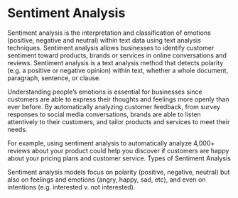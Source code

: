 # Sentiment Analysis
Sentiment analysis is the interpretation and classification of emotions (positive, negative and neutral) within text data using text analysis techniques. Sentiment analysis allows businesses to identify customer sentiment toward products, brands or services in online conversations and reviews.
Sentiment analysis is a text analysis method that detects polarity (e.g. a positive or negative opinion) within text, whether a whole document, paragraph, sentence, or clause.

Understanding people’s emotions is essential for businesses since customers are able to express their thoughts and feelings more openly than ever before. By automatically analyzing customer feedback, from survey responses to social media conversations, brands are able to listen attentively to their customers, and tailor products and services to meet their needs.

For example, using sentiment analysis to automatically analyze 4,000+ reviews about your product could help you discover if customers are happy about your pricing plans and customer service.
Types of Sentiment Analysis

Sentiment analysis models focus on polarity (positive, negative, neutral) but also on feelings and emotions (angry, happy, sad, etc), and even on intentions (e.g. interested v. not interested).





